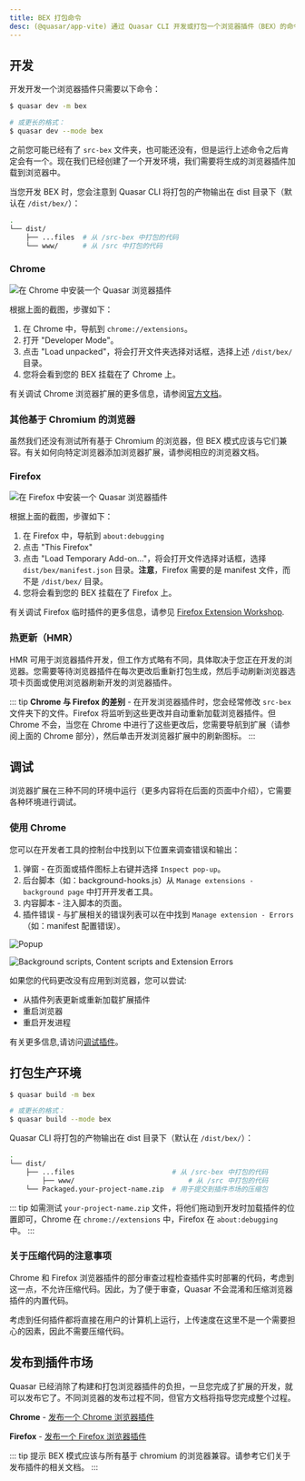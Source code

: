 ```yaml
---
title: BEX 打包命令
desc: (@quasar/app-vite) 通过 Quasar CLI 开发或打包一个浏览器插件（BEX）的命令列表。
---
```


## 开发

开发开发一个浏览器插件只需要以下命令：

```bash
$ quasar dev -m bex

# 或更长的格式：
$ quasar dev --mode bex
```

之前您可能已经有了 `src-bex` 文件夹，也可能还没有，但是运行上述命令之后肯定会有一个。现在我们已经创建了一个开发环境，我们需要将生成的浏览器插件加载到浏览器中。

当您开发 BEX 时，您会注意到 Quasar CLI 将打包的产物输出在 dist 目录下（默认在  `/dist/bex/`）：

```bash
.
└── dist/
    ├── ...files  # 从 /src-bex 中打包的代码
    └── www/      # 从 /src 中打包的代码
```

### Chrome

![在 Chrome 中安装一个 Quasar 浏览器插件](https://cdn.quasar.dev/img/adding-bex-to-chrome-with-debug.png)

根据上面的截图，步骤如下：

1. 在 Chrome 中，导航到 `chrome://extensions`。
2. 打开 "Developer Mode"。
3. 点击 "Load unpacked"，将会打开文件夹选择对话框，选择上述 `/dist/bex/` 目录。
4. 您将会看到您的 BEX 挂载在了 Chrome 上。

有关调试 Chrome 浏览器扩展的更多信息，请参阅[官方文档](https://developer.chrome.com/extensions/tut_debugging)。

### 其他基于 Chromium 的浏览器

虽然我们还没有测试所有基于 Chromium 的浏览器，但 BEX 模式应该与它们兼容。有关如何向特定浏览器添加浏览器扩展，请参阅相应的浏览器文档。

### Firefox

![在 Firefox 中安装一个 Quasar 浏览器插件](https://cdn.quasar.dev/img/adding-bex-to-firefox.png)

根据上面的截图，步骤如下：

1. 在 Firefox 中，导航到 `about:debugging`
2. 点击 "This Firefox"
3. 点击 "Load Temporary Add-on..."，将会打开文件选择对话框，选择 `dist/bex/manifest.json` 目录。**注意**，Firefox 需要的是 manifest 文件，而不是 `/dist/bex/` 目录。
4. 您将会看到您的 BEX 挂载在了 Firefox 上。

有关调试 Firefox 临时插件的更多信息，请参见 [Firefox Extension Workshop](https://extensionworkshop.com/documentation/develop/temporary-installation-in-firefox/).

### 热更新（HMR）

HMR 可用于浏览器插件开发，但工作方式略有不同，具体取决于您正在开发的浏览器。您需要等待浏览器插件在每次更改后重新打包生成，然后手动刷新浏览器选项卡页面或使用浏览器刷新开发的浏览器插件。

::: tip
**Chrome 与 Firefox 的差别** - 在开发浏览器插件时，您会经常修改 `src-bex` 文件夹下的文件。Firefox 将监听到这些更改并自动重新加载浏览器插件。但 Chrome 不会，当您在 Chrome 中进行了这些更改后，您需要导航到扩展（请参阅上面的 Chrome 部分），然后单击开发浏览器扩展中的刷新图标。
:::

## 调试

浏览器扩展在三种不同的环境中运行（更多内容将在后面的页面中介绍），它需要各种环境进行调试。


### 使用 Chrome

您可以在开发者工具的控制台中找到以下位置来调查错误和输出：

1. 弹窗 - 在页面或插件图标上右键并选择 `Inspect pop-up`。
2. 后台脚本（如：background-hooks.js）从 `Manage extensions - background page` 中打开开发者工具。
3. 内容脚本 - 注入脚本的页面。
4. 插件错误 - 与扩展相关的错误列表可以在中找到 `Manage extension - Errors`（如：manifest 配置错误）。

![Popup](https://cdn.quasar.dev/img/bex-debug-popup.png)

![Background scripts, Content scripts and Extension Errors](https://cdn.quasar.dev/img/bex-debug-bg.png)

如果您的代码更改没有应用到浏览器，您可以尝试:
- 从插件列表更新或重新加载扩展插件
- 重启浏览器
- 重启开发进程

有关更多信息,请访问[调试插件](https://developer.chrome.com/docs/extensions/mv2/tut_debugging/)。

## 打包生产环境

```bash
$ quasar build -m bex

# 或更长的格式：
$ quasar build --mode bex
```

Quasar CLI 将打包的产物输出在 dist 目录下（默认在  `/dist/bex/`）：

```bash
.
└── dist/
    ├── ...files                        # 从 /src-bex 中打包的代码
		├── www/                            # 从 /src 中打包的代码
    └── Packaged.your-project-name.zip  # 用于提交到插件市场的压缩包
```

::: tip
如需测试 `your-project-name.zip` 文件，将他们拖动到开发时加载插件的位置即可，Chrome 在 `chrome://extensions` 中，Firefox 在 `about:debugging` 中。
:::

### 关于压缩代码的注意事项

Chrome 和 Firefox 浏览器插件的部分审查过程检查插件实时部署的代码，考虑到这一点，不允许压缩代码。因此，为了便于审查，Quasar 不会混淆和压缩浏览器插件的内置代码。

考虑到任何插件都将直接在用户的计算机上运行，上传速度在这里不是一个需要担心的因素，因此不需要压缩代码。

## 发布到插件市场

Quasar 已经消除了构建和打包浏览器插件的负担，一旦您完成了扩展的开发，就可以发布它了。不同浏览器的发布过程不同，但官方文档将指导您完成整个过程。

**Chrome** - [发布一个 Chrome 浏览器插件](https://developer.chrome.com/webstore/publish)

**Firefox** - [发布一个 Firefox 浏览器插件](https://extensionworkshop.com/documentation/publish/)

::: tip 提示
BEX 模式应该与所有基于 chromium 的浏览器兼容。请参考它们关于发布插件的相关文档。
:::
